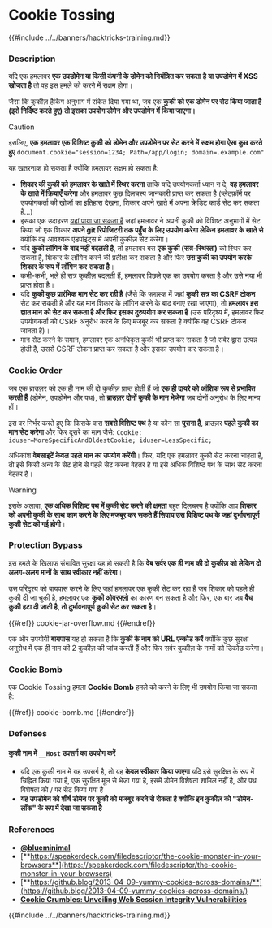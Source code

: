 # Cookie Tossing

{{#include ../../banners/hacktricks-training.md}}

### Description

यदि एक हमलावर **एक उपडोमेन या किसी कंपनी के डोमेन को नियंत्रित कर सकता है या उपडोमेन में XSS खोजता है** तो वह इस हमले को करने में सक्षम होगा।

जैसा कि कुकीज़ हैकिंग अनुभाग में संकेत दिया गया था, जब एक **कुकी को एक डोमेन पर सेट किया जाता है (इसे निर्दिष्ट करते हुए) तो इसका उपयोग डोमेन और उपडोमेन में किया जाएगा।**

> [!CAUTION]
> इसलिए, **एक हमलावर एक विशिष्ट कुकी को डोमेन और उपडोमेन पर सेट करने में सक्षम होगा ऐसा कुछ करते हुए** `document.cookie="session=1234; Path=/app/login; domain=.example.com"`

यह खतरनाक हो सकता है क्योंकि हमलावर सक्षम हो सकता है:

- **शिकार की कुकी को हमलावर के खाते में स्थिर करना** ताकि यदि उपयोगकर्ता ध्यान न दे, **वह हमलावर के खाते में क्रियाएँ करेगा** और हमलावर कुछ दिलचस्प जानकारी प्राप्त कर सकता है (प्लेटफ़ॉर्म पर उपयोगकर्ता की खोजों का इतिहास देखना, शिकार अपने खाते में अपना क्रेडिट कार्ड सेट कर सकता है...)
- इसका एक उदाहरण [यहां पाया जा सकता है](https://snyk.io/articles/hijacking-oauth-flows-via-cookie-tossing/) जहां हमलावर ने अपनी कुकी को विशिष्ट अनुभागों में सेट किया जो एक शिकार **अपने git रिपोजिटरी तक पहुँच के लिए उपयोग करेगा लेकिन हमलावर के खाते से** क्योंकि वह आवश्यक एंडपॉइंट्स में अपनी कुकीज़ सेट करेगा।
- यदि **कुकी लॉगिन के बाद नहीं बदलती है**, तो हमलावर बस **एक कुकी (सत्र-स्थिरता)** को स्थिर कर सकता है, शिकार के लॉगिन करने की प्रतीक्षा कर सकता है और फिर **उस कुकी का उपयोग करके शिकार के रूप में लॉगिन कर सकता है**।
- कभी-कभी, भले ही सत्र कुकीज़ बदलती हैं, हमलावर पिछले एक का उपयोग करता है और उसे नया भी प्राप्त होता है।
- यदि **कुकी कुछ प्रारंभिक मान सेट कर रही है** (जैसे कि फ्लास्क में जहां **कुकी** **सत्र का CSRF टोकन** सेट कर सकती है और यह मान शिकार के लॉगिन करने के बाद बनाए रखा जाएगा), तो **हमलावर इस ज्ञात मान को सेट कर सकता है और फिर इसका दुरुपयोग कर सकता है** (उस परिदृश्य में, हमलावर फिर उपयोगकर्ता को CSRF अनुरोध करने के लिए मजबूर कर सकता है क्योंकि वह CSRF टोकन जानता है)।
- मान सेट करने के समान, हमलावर एक अनधिकृत कुकी भी प्राप्त कर सकता है जो सर्वर द्वारा उत्पन्न होती है, उससे CSRF टोकन प्राप्त कर सकता है और इसका उपयोग कर सकता है।

### Cookie Order

जब एक ब्राउज़र को एक ही नाम की दो कुकीज़ प्राप्त होती हैं जो **एक ही दायरे को आंशिक रूप से प्रभावित करती हैं** (डोमेन, उपडोमेन और पथ), तो **ब्राउज़र दोनों कुकी के मान भेजेगा** जब दोनों अनुरोध के लिए मान्य हों।

इस पर निर्भर करते हुए कि किसके पास **सबसे विशिष्ट पथ** है या कौन सा **पुराना है**, ब्राउज़र **पहले कुकी का मान सेट करेगा** और फिर दूसरे का मान जैसे: `Cookie: iduser=MoreSpecificAndOldestCookie; iduser=LessSpecific;`

अधिकांश **वेबसाइटें केवल पहले मान का उपयोग करेंगी**। फिर, यदि एक हमलावर कुकी सेट करना चाहता है, तो इसे किसी अन्य के सेट होने से पहले सेट करना बेहतर है या इसे अधिक विशिष्ट पथ के साथ सेट करना बेहतर है।

> [!WARNING]
> इसके अलावा, **एक अधिक विशिष्ट पथ में कुकी सेट करने की क्षमता** बहुत दिलचस्प है क्योंकि आप **शिकार को अपनी कुकी के साथ काम करने के लिए मजबूर कर सकते हैं सिवाय उस विशिष्ट पथ के जहां दुर्भावनापूर्ण कुकी सेट की गई होगी**।

### Protection Bypass

इस हमले के खिलाफ संभावित सुरक्षा यह हो सकती है कि **वेब सर्वर एक ही नाम की दो कुकीज़ को लेकिन दो अलग-अलग मानों के साथ स्वीकार नहीं करेगा**।

उस परिदृश्य को बायपास करने के लिए जहां हमलावर एक कुकी सेट कर रहा है जब शिकार को पहले ही कुकी दी जा चुकी है, हमलावर एक **कुकी ओवरफ्लो** का कारण बन सकता है और फिर, एक बार जब **वैध कुकी हटा दी जाती है, तो दुर्भावनापूर्ण कुकी सेट कर सकता है**।

{{#ref}}
cookie-jar-overflow.md
{{#endref}}

एक और उपयोगी **बायपास** यह हो सकता है कि **कुकी के नाम को URL एन्कोड करें** क्योंकि कुछ सुरक्षा अनुरोध में एक ही नाम की 2 कुकीज़ की जांच करती हैं और फिर सर्वर कुकीज़ के नामों को डिकोड करेगा।

### Cookie Bomb

एक Cookie Tossing हमला **Cookie Bomb** हमले को करने के लिए भी उपयोग किया जा सकता है:

{{#ref}}
cookie-bomb.md
{{#endref}}

### Defense**s**

#### **कुकी नाम में `__Host` उपसर्ग का उपयोग करें**

- यदि एक कुकी नाम में यह उपसर्ग है, तो यह **केवल स्वीकार किया जाएगा** यदि इसे सुरक्षित के रूप में चिह्नित किया गया है, एक सुरक्षित मूल से भेजा गया है, इसमें डोमेन विशेषता शामिल नहीं है, और पथ विशेषता को / पर सेट किया गया है
- **यह उपडोमेन को शीर्ष डोमेन पर कुकी को मजबूर करने से रोकता है क्योंकि इन कुकीज़ को "डोमेन-लॉक" के रूप में देखा जा सकता है**

### References

- [**@blueminimal**](https://twitter.com/blueminimal)
- [**https://speakerdeck.com/filedescriptor/the-cookie-monster-in-your-browsers**](https://speakerdeck.com/filedescriptor/the-cookie-monster-in-your-browsers)
- [**https://github.blog/2013-04-09-yummy-cookies-across-domains/**](https://github.blog/2013-04-09-yummy-cookies-across-domains/)
- [**Cookie Crumbles: Unveiling Web Session Integrity Vulnerabilities**](https://www.youtube.com/watch?v=F_wAzF4a7Xg)

{{#include ../../banners/hacktricks-training.md}}

